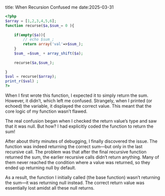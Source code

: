 title: When Recursion Confused me
date:2025-03-31

```PHP
<?php
$array = [1,2,3,4,5,6];
function recurse($a,$sum_= 0 ){
    
    if(empty($a)){
        // echo $sum_;
        return array('val'=>$sum_);
    }
    $sum_ =$sum_ + array_shift($a);
    
    recurse($a,$sum_);
    
}
$val = recurse($array);
print_r($val) ;
?>
```
When I first wrote this function, I expected it to simply return the sum. However, it didn’t, which left me confused. Strangely, when I printed (or echoed) the variable, it displayed the correct value. This meant that the core logic of my function wasn’t flawed.

The real confusion began when I checked the return value’s type and saw that it was null. But how? I had explicitly coded the function to return the sum!

After about thirty minutes of debugging, I finally discovered the issue. The function was indeed returning the correct sum—but only in the last recursive call. The problem was that after the final recursive function returned the sum, the earlier recursive calls didn’t return anything. Many of them never reached the condition where a value was returned, so they ended up returning null by default.

As a result, the function I initially called (the base function) wasn’t returning the sum—it was returning null instead. The correct return value was essentially lost amidst all these null returns.
